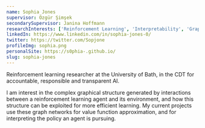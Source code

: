 ```yaml
---
name: Sophia Jones
supervisor: Özgür Şimşek
secondarySupervisor: Janina Hoffmann
researchInterests: ['Reinforcement Learning', 'Interpretability', 'Graph Theory']
linkedIn: https://www.linkedin.com/in/sophia-jones-0/
twitter: https://twitter.com/Sopjone
profileImg: sophia.png
personalSite: https://s0phia-.github.io/
slug: sophia-jones
---
```


Reinforcement learning researcher at the University of Bath, in the CDT for accountable, responsible and transparent AI. 

I am interest in the complex graphical structure generated by interactions between a reinforcement learning agent and its environment, and how this structure can be exploited for more efficient learning. My current projects use these graph networks for value function approximation, and for interpreting the policy an agent is pursuing. 
